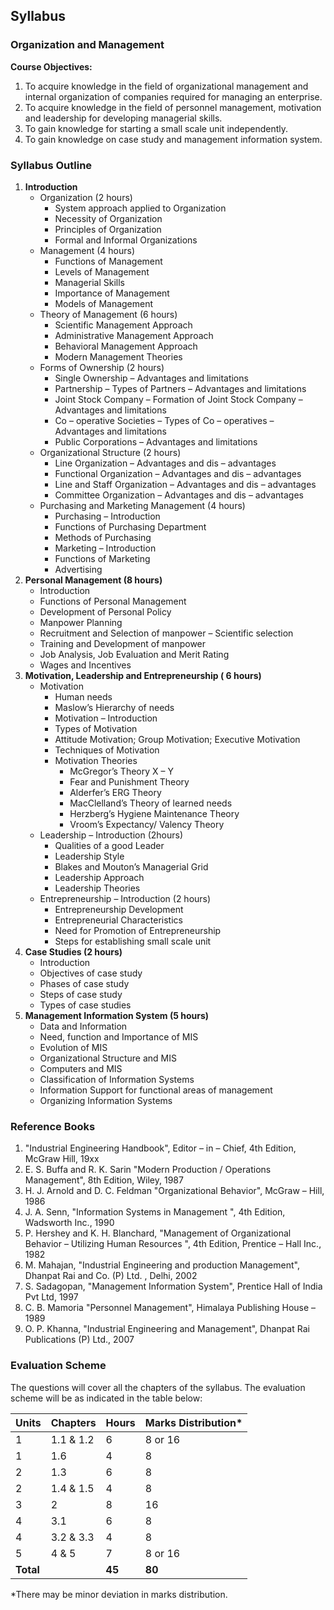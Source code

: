 ## Syllabus

### Organization and Management

**Course Objectives:**

1. To acquire knowledge in the field of organizational management and internal organization of companies required for managing an enterprise.
2. To acquire knowledge in the field of personnel management, motivation and leadership for developing managerial skills.
3. To gain knowledge for starting a small scale unit independently.
4. To gain knowledge on case study and management information system.

###  Syllabus Outline

1. **Introduction**
    * Organization (2 hours)
        * System approach applied to Organization
        * Necessity of Organization
        * Principles of Organization
        * Formal and Informal Organizations
    * Management (4 hours)
        * Functions of Management
        * Levels of Management
        * Managerial Skills
        * Importance of Management
        * Models of Management
    * Theory of Management (6 hours)
        * Scientific Management Approach
        * Administrative Management Approach
        * Behavioral Management Approach
        * Modern Management Theories
    * Forms of Ownership (2 hours)
        * Single Ownership – Advantages and limitations
        * Partnership – Types of Partners – Advantages and limitations
        * Joint Stock Company – Formation of Joint Stock Company – Advantages and limitations
        * Co – operative Societies – Types of Co – operatives – Advantages and limitations
        * Public Corporations – Advantages and limitations
    * Organizational Structure (2 hours)
        * Line Organization – Advantages and dis – advantages
        * Functional Organization – Advantages and dis – advantages
        * Line and Staff Organization – Advantages and dis – advantages
        * Committee Organization – Advantages and dis – advantages
    * Purchasing and Marketing Management (4 hours)
        * Purchasing – Introduction
        * Functions of Purchasing Department
        * Methods of Purchasing
        * Marketing – Introduction
        * Functions of Marketing
        * Advertising
2. **Personal Management (8 hours)**
    * Introduction
    * Functions of Personal Management
    * Development of Personal Policy
    * Manpower Planning
    * Recruitment and Selection of manpower – Scientific selection
    * Training and Development of manpower
    * Job Analysis, Job Evaluation and Merit Rating
    * Wages and Incentives
3. **Motivation, Leadership and Entrepreneurship ( 6 hours)**
    * Motivation
        * Human needs
        * Maslow’s Hierarchy of needs
        * Motivation – Introduction
        * Types of Motivation
        * Attitude Motivation; Group Motivation; Executive Motivation
        * Techniques of Motivation
        * Motivation Theories
            * McGregor’s Theory X – Y
            * Fear and Punishment Theory
            * Alderfer’s ERG Theory
            * MacClelland’s Theory of learned needs
            * Herzberg’s Hygiene Maintenance Theory
            * Vroom’s Expectancy/ Valency Theory
    * Leadership – Introduction (2hours)
        * Qualities of a good Leader
        * Leadership Style
        * Blakes and Mouton’s Managerial Grid
        * Leadership Approach
        * Leadership Theories
    * Entrepreneurship – Introduction (2 hours)
        * Entrepreneurship Development
        * Entrepreneurial Characteristics
        * Need for Promotion of Entrepreneurship
        * Steps for establishing small scale unit
4. **Case Studies (2 hours)**
    * Introduction
    * Objectives of case study
    * Phases of case study
    * Steps of case study
    * Types of case studies
5. **Management Information System (5 hours)**
    * Data and Information
    * Need, function and Importance of MIS
    * Evolution of MIS
    * Organizational Structure and MIS
    * Computers and MIS
    * Classification of Information Systems
    * Information Support for functional areas of management
    * Organizing Information Systems

### Reference Books

1. "Industrial Engineering Handbook", Editor – in – Chief, 4th Edition, McGraw Hill, 19xx
2. E. S. Buffa and R. K. Sarin "Modern Production / Operations Management", 8th Edition, Wiley, 1987
3. H. J. Arnold and D. C. Feldman "Organizational Behavior", McGraw – Hill, 1986
4. J. A. Senn, "Information Systems in Management ", 4th Edition, Wadsworth Inc., 1990
5. P. Hershey and K. H. Blanchard, "Management of Organizational Behavior – Utilizing Human Resources ", 4th Edition, Prentice – Hall Inc., 1982
6. M. Mahajan, "Industrial Engineering and production Management", Dhanpat Rai and Co. (P) Ltd. , Delhi, 2002
7. S. Sadagopan, "Management Information System", Prentice Hall of India Pvt Ltd, 1997
8. C. B. Mamoria "Personnel Management", Himalaya Publishing House – 1989
9. O. P. Khanna, "Industrial Engineering and Management", Dhanpat Rai Publications (P) Ltd., 2007

### Evaluation Scheme

The questions will cover all the chapters of the syllabus. The evaluation scheme will be as indicated in the table below:

| Units | Chapters | Hours | Marks Distribution* |
|---|---|---|---|
| 1 | 1.1 & 1.2 | 6 | 8 or 16 |
| 1 | 1.6 | 4 | 8 |
| 2 | 1.3 | 6 | 8 |
| 2 | 1.4 & 1.5 | 4 | 8 |
| 3 | 2 | 8 | 16 |
| 4 | 3.1 | 6 | 8 |
| 4 | 3.2 & 3.3 | 4 | 8 |
| 5 | 4 & 5 | 7 | 8 or 16 |
| **Total** |  | **45** | **80** |

*There may be minor deviation in marks distribution. 
